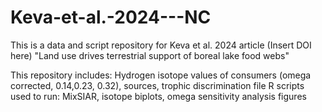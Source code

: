 # Keva-et-al.-2024---NC
This is a data and script repository for Keva et al. 2024 article (Insert DOI here) "Land use drives terrestrial support of boreal lake food webs"

This repository includes:
Hydrogen isotope values of consumers (omega corrected, 0.14,0.23, 0.32), sources, trophic discrimination file
R scripts used to run: MixSIAR, isotope biplots, omega sensitivity analysis figures
